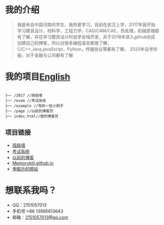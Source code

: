 # 我的介绍
> 我是来自中国河南的学生，我热爱学习，目前在武汉上学，2017年我开始学习模具设计，材料学，工程力学，CAD/CAM/CAE，热处理，机械原理都有了解，并在学习模具设计时自学全栈开发，并于2018年进入github社区创建自己的博客，所以对很多编程语言都很了解，C/C++,Java,javaScript，Python，传输协议等都有了解，
2020年自学炒股，对于金融与公司都有了解
# 我的项目[English](https://github.com/Memorykill/Memorykill.github.io/blob/master/guide/readEnglish.md)
<pre><code>
├── /2017 //班级墙
├── /exam //考试系统
├── /example //写的一些小例子
├── /page //以前的博客页
├── index.html//我的博客页
</pre></code>
## 项目链接
* [班级墙](http://520you.club/2017)
* [考试系统](http://520you.club/exam)
* [以前的博客](http://520you.club/page/author)
* [Memorykill.github.io](https://memorykill.github.io/)
* [申振升的网站](https://520you.club/)
# 想联系我吗？
- QQ：2151057013 
- 手机号:+86 13995613643 
- 邮箱：2151057013@qq.com
